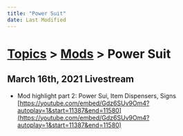 ```yaml
---
title: "Power Suit"
date: Last Modified
---
```

# [Topics](../../topics.md) > [Mods](../../topics/mods.md) > Power Suit

## March 16th, 2021 Livestream
* Mod highlight part 2: Power Sui, Item Dispensers, Signs [https://youtube.com/embed/Gdz6SUv9Om4?autoplay=1&start=11387&end=11580](https://youtube.com/embed/Gdz6SUv9Om4?autoplay=1&start=11387&end=11580)
